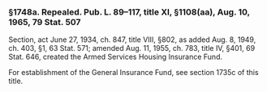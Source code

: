 ### §1748a. Repealed. Pub. L. 89–117, title XI, §1108(aa), Aug. 10, 1965, 79 Stat. 507 ###

Section, act June 27, 1934, ch. 847, title VIII, §802, as added Aug. 8, 1949, ch. 403, §1, 63 Stat. 571; amended Aug. 11, 1955, ch. 783, title IV, §401, 69 Stat. 646, created the Armed Services Housing Insurance Fund.

For establishment of the General Insurance Fund, see section 1735c of this title.